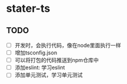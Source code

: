 
# stater-ts

## TODO

- [ ] 开发时，会执行代码，像在node里面执行一样
- [ ] 增加tsconfig.json
- [ ] 可以将打包的代码推送到npm仓库中
- [ ] 添加eslint: 学习eslint
- [ ] 添加单元测试，学习单元测试

